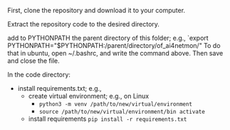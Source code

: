 First, clone the repository and download it to your computer. 

Extract the repository code to the desired directory.

add to PYTHONPATH the parent directory of this folder; e.g., `export PYTHONPATH="$PYTHONPATH:/parent/directory/of_ai4netmon/"
To do that in ubuntu, open ~/.bashrc, and write the command above. Then save and close the file. 

In the code directory:
* install requirements.txt; e.g.,
	- create virtual environment; e.g., on Linux
		- `python3 -m venv /path/to/new/virtual/environment`
		- `source /path/to/new/virtual/environment/bin activate`
	- install requirements `pip install -r requirements.txt`
